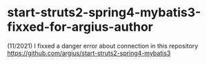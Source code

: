 # start-struts2-spring4-mybatis3-fixxed-for-argius-author
(11/2021) I fixxed a danger error about connection in this repository https://github.com/argius/start-struts2-spring4-mybatis3
